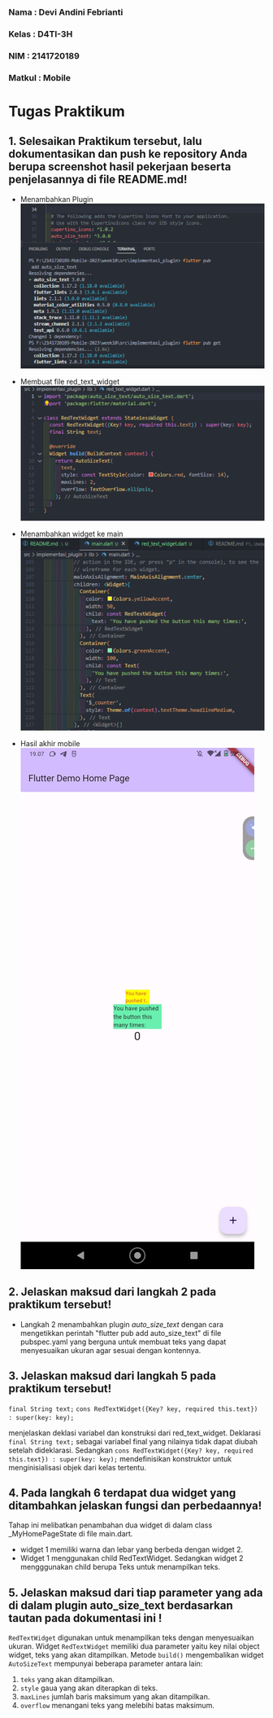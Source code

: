 ### Nama     : Devi Andini Febrianti
### Kelas    : D4TI-3H
### NIM      : 2141720189
### Matkul   : Mobile

# Tugas Praktikum

## 1. Selesaikan Praktikum tersebut, lalu dokumentasikan dan push ke repository Anda berupa screenshot hasil pekerjaan beserta penjelasannya di file README.md!

- Menambahkan Plugin
![Getting Started](docs/1.png)

- Membuat file red_text_widget
![Getting Started](docs/2.png)

- Menambahkan widget ke main
![Getting Started](docs/3.png)

- Hasil akhir mobile
![Getting Started](docs/hasil.jpg)

## 2. Jelaskan maksud dari langkah 2 pada praktikum tersebut!
- Langkah 2 menambahkan plugin *auto_size_text* dengan cara mengetikkan perintah "flutter pub add auto_size_text" di file pubspec.yaml yang berguna untuk membuat teks yang dapat menyesuaikan ukuran agar sesuai dengan kontennya.

## 3. Jelaskan maksud dari langkah 5 pada praktikum tersebut!

`final String text;`
`cons RedTextWidget({Key? key, required this.text}) : super(key: key);` 

menjelaskan deklasi variabel dan konstruksi dari red_text_widget. Deklarasi `final String text;` sebagai variabel final yang nilainya tidak dapat diubah setelah dideklarasi. Sedangkan `cons RedTextWidget({Key? key, required this.text}) : super(key: key);` mendefinisikan konstruktor untuk menginisialisasi objek dari kelas tertentu.

## 4. Pada langkah 6 terdapat dua widget yang ditambahkan jelaskan fungsi dan perbedaannya!
Tahap ini melibatkan penambahan dua widget di dalam class _MyHomePageState di file main.dart.
- widget 1 memiliki warna dan lebar yang berbeda dengan widget 2.
- Widget 1 menggunakan child RedTextWidget. Sedangkan widget 2 mengggunakan child berupa Teks untuk menampilkan teks.

## 5. Jelaskan maksud dari tiap parameter yang ada di dalam plugin auto_size_text berdasarkan tautan pada dokumentasi ini !
`RedTextWidget` digunakan untuk menampilkan teks dengan menyesuaikan ukuran. Widget `RedTextWidget` memiliki dua parameter yaitu key nilai object widget, teks yang akan ditampilkan. Metode `build()` mengembalikan widget `AutoSizeText` mempunyai beberapa parameter antara lain: 

1. `teks` yang akan ditampilkan.
2. `style` gaua yang akan diterapkan di teks.
3. `maxLines` jumlah baris maksimum yang akan ditampilkan.
4. `overflow` menangani teks yang melebihi batas maksimum.